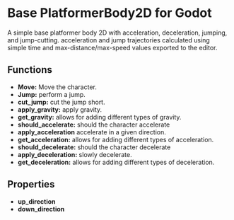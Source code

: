 # Base PlatformerBody2D for Godot

A simple base platformer body 2D with acceleration, deceleration, jumping, and jump-cutting. acceleration and jump trajectories calculated using simple time and max-distance/max-speed values exported to the editor.

## Functions

- **Move:** Move the character.
- **Jump:** perform a jump.
- **cut_jump:** cut the jump short.
- **apply_gravity:** apply gravity.
- **get_gravity:** allows for adding different types of gravity.
- **should_accelerate:** should the character accelerate
- **apply_acceleration** accelerate in a given direction.
- **get_acceleration:** allows for adding different types of acceleration.
- **should_decelerate:** should the character decelerate
- **apply_deceleration:** slowly decelerate.
- **get_deceleration:** allows for adding different types of deceleration.

## Properties

- **up_direction**
- **down_direction**

